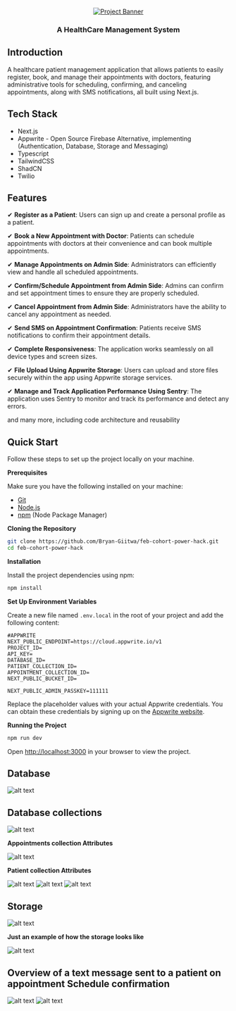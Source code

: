 <div align="center">
  <br />
    <a href="https://youtu.be/lEflo_sc82g?feature=shared" target="_blank">
      <img src="https://github.com/adrianhajdin/healthcare/assets/151519281/a7dd73b6-93de-484d-84e0-e7f4e299167b" alt="Project Banner">
    </a>
  <br />

  <h3 align="center">A HealthCare Management System</h3>

</div>

## <a name="introduction"> Introduction</a>

A healthcare patient management application that allows patients to easily register, book, and manage their appointments with doctors, featuring administrative tools for scheduling, confirming, and canceling appointments, along with SMS notifications, all built using Next.js.

## <a name="tech-stack"> Tech Stack</a>

- Next.js
- Appwrite - Open Source Firebase Alternative, implementing (Authentication, Database, Storage and Messaging)
- Typescript
- TailwindCSS
- ShadCN
- Twilio

## <a name="features"> Features</a>

✔ **Register as a Patient**: Users can sign up and create a personal profile as a patient.

✔ **Book a New Appointment with Doctor**: Patients can schedule appointments with doctors at their convenience and can book multiple appointments.

✔ **Manage Appointments on Admin Side**: Administrators can efficiently view and handle all scheduled appointments.

✔ **Confirm/Schedule Appointment from Admin Side**: Admins can confirm and set appointment times to ensure they are properly scheduled.

✔ **Cancel Appointment from Admin Side**: Administrators have the ability to cancel any appointment as needed.

✔ **Send SMS on Appointment Confirmation**: Patients receive SMS notifications to confirm their appointment details.

✔ **Complete Responsiveness**: The application works seamlessly on all device types and screen sizes.

✔ **File Upload Using Appwrite Storage**: Users can upload and store files securely within the app using Appwrite storage services.

✔ **Manage and Track Application Performance Using Sentry**: The application uses Sentry to monitor and track its performance and detect any errors.

and many more, including code architecture and reusability

## <a name="quick-start"> Quick Start</a>

Follow these steps to set up the project locally on your machine.

**Prerequisites**

Make sure you have the following installed on your machine:

- [Git](https://git-scm.com/)
- [Node.js](https://nodejs.org/en)
- [npm](https://www.npmjs.com/) (Node Package Manager)

**Cloning the Repository**

```bash
git clone https://github.com/Bryan-Giitwa/feb-cohort-power-hack.git
cd feb-cohort-power-hack
```

**Installation**

Install the project dependencies using npm:

```bash
npm install
```

**Set Up Environment Variables**

Create a new file named `.env.local` in the root of your project and add the following content:

```env
#APPWRITE
NEXT_PUBLIC_ENDPOINT=https://cloud.appwrite.io/v1
PROJECT_ID=
API_KEY=
DATABASE_ID=
PATIENT_COLLECTION_ID=
APPOINTMENT_COLLECTION_ID=
NEXT_PUBLIC_BUCKET_ID=

NEXT_PUBLIC_ADMIN_PASSKEY=111111
```

Replace the placeholder values with your actual Appwrite credentials. You can obtain these credentials by signing up on the [Appwrite website](https://appwrite.io/).

**Running the Project**

```bash
npm run dev
```

Open [http://localhost:3000](http://localhost:3000) in your browser to view the project.

## Database

![alt text](image.png)

## Database collections

![alt text](image-1.png)

**Appointments collection Attributes**

![alt text](image-2.png)

**Patient collection Attributes**

![alt text](image-3.png)
![alt text](image-4.png)
![alt text](image-5.png)

## Storage

![alt text](image-6.png)

**Just an example of how the storage looks like**

![alt text](image-7.png)

## Overview of a text message sent to a patient on appointment Schedule confirmation

![alt text](image-9.png)
![alt text](image-10.png)

